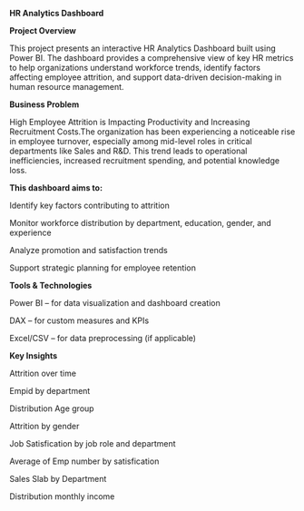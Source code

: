 **HR Analytics Dashboard**

**Project Overview**

This project presents an interactive HR Analytics Dashboard built using Power BI. The dashboard provides a comprehensive view of key HR metrics to help organizations understand workforce trends, identify factors affecting employee attrition, and support data-driven decision-making in human resource management.

**Business Problem**

High Employee Attrition is Impacting Productivity and Increasing Recruitment Costs.The organization has been experiencing a noticeable rise in employee turnover, especially among mid-level roles in critical departments like Sales and R&D. This trend leads to operational inefficiencies, increased recruitment spending, and potential knowledge loss.

**This dashboard aims to:**

Identify key factors contributing to attrition

Monitor workforce distribution by department, education, gender, and experience

Analyze promotion and satisfaction trends

Support strategic planning for employee retention

**Tools & Technologies**

Power BI – for data visualization and dashboard creation

DAX – for custom measures and KPIs

Excel/CSV – for data preprocessing (if applicable)

**Key Insights**

Attrition over time

Empid by department

Distribution Age group

Attrition by gender

Job Satisfication by job role and department

Average of Emp number by satisfication

Sales Slab by Department

Distribution monthly income
